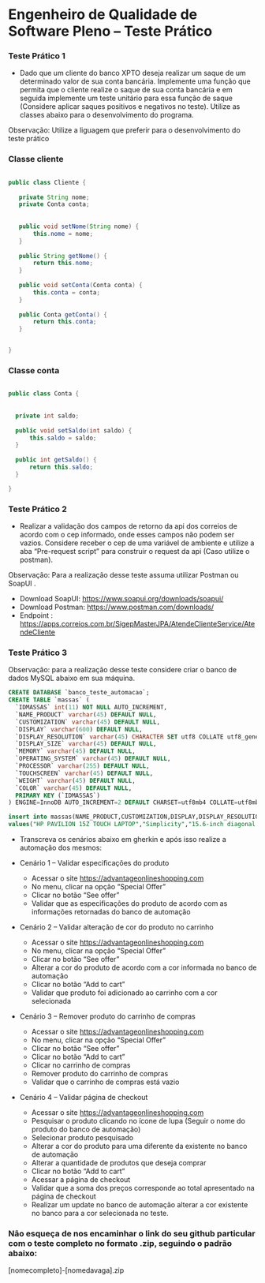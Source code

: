 # Engenheiro de Qualidade de Software Pleno – Teste Prático

### Teste Prático 1 
* Dado que um cliente do banco XPTO deseja realizar um saque de um determinado valor de sua conta bancária. Implemente uma função que permita que o cliente realize o saque de sua conta bancária e em seguida implemente um teste unitário para essa função de saque (Considere aplicar saques positivos e negativos no teste). Utilize as classes abaixo para o desenvolvimento do programa.

Observação: Utilize a liguagem que preferir para o desenvolvimento do teste prático

### Classe cliente
 ```java
 
 public class Cliente {
	
	private String nome;
	private Conta conta;
	
	
	public void setNome(String nome) {
		this.nome = nome;
	}
	
	public String getNome() {
		return this.nome;
	}
	
	public void setConta(Conta conta) {
		this.conta = conta;
	}
	
	public Conta getConta() {
		return this.conta;
	}


}
 
 ```
 
 ### Classe conta
  ```java
 
public class Conta {
	
	
	private int saldo;
	
	public void setSaldo(int saldo) {
		this.saldo = saldo;
	}
	
	public int getSaldo() {
		return this.saldo;
	}

}
 
 ```
 

### Teste Prático 2
* Realizar a validação dos campos de retorno da api dos correios de acordo com o cep informado, onde esses campos não podem ser vazios. 
Considere receber o cep de uma variável de ambiente e utilize a aba “Pre-request script” para construir o request da api (Caso utilize o postman). 

Observação: Para a realização desse teste assuma utilizar Postman ou SoapUI .

* Download SoapUI: https://www.soapui.org/downloads/soapui/
* Download Postman: https://www.postman.com/downloads/
* Endpoint : https://apps.correios.com.br/SigepMasterJPA/AtendeClienteService/AtendeCliente

### Teste Prático 3 

Observação: para a realização desse teste considere criar o banco de dados MySQL abaixo em sua máquina.

``` SQL
CREATE DATABASE `banco_teste_automacao`;
CREATE TABLE `massas` (
  `IDMASSAS` int(11) NOT NULL AUTO_INCREMENT,
  `NAME_PRODUCT` varchar(45) DEFAULT NULL,
  `CUSTOMIZATION` varchar(45) DEFAULT NULL,
  `DISPLAY` varchar(600) DEFAULT NULL,
  `DISPLAY_RESOLUTION` varchar(45) CHARACTER SET utf8 COLLATE utf8_general_ci DEFAULT NULL,
  `DISPLAY_SIZE` varchar(45) DEFAULT NULL,
  `MEMORY` varchar(45) DEFAULT NULL,
  `OPERATING_SYSTEM` varchar(45) DEFAULT NULL,
  `PROCESSOR` varchar(255) DEFAULT NULL,
  `TOUCHSCREEN` varchar(45) DEFAULT NULL,
  `WEIGHT` varchar(45) DEFAULT NULL,
  `COLOR` varchar(45) DEFAULT NULL,
  PRIMARY KEY (`IDMASSAS`)
) ENGINE=InnoDB AUTO_INCREMENT=2 DEFAULT CHARSET=utf8mb4 COLLATE=utf8mb4_0900_ai_ci;

insert into massas(NAME_PRODUCT,CUSTOMIZATION,DISPLAY,DISPLAY_RESOLUTION,DISPLAY_SIZE,MEMORY,OPERATING_SYSTEM,PROCESSOR,TOUCHSCREEN,WEIGHT,COLOR) 
values("HP PAVILION 15Z TOUCH LAPTOP","Simplicity","15.6-inch diagonal Full HD WLED-backlit Display (1920x1080) Touchscreen","1920x1080","15.6","16GB DDR3 - 2 DIMM","Windows 10","AMD Quad-Core A10-8700P Processor + AMD Radeon(TM) R6 Graphics","Yes","5.51 lb","GRAY");

```

* Transcreva os cenários abaixo em gherkin e após isso realize a automação dos mesmos:

* Cenário 1 – Validar especificações do produto
	* Acessar o site https://advantageonlineshopping.com
	* No menu, clicar na opção “Special Offer”
	* Clicar no botão “See offer”
	* Validar que as especificações do produto de acordo com as informações retornadas do banco de automação 

* Cenário 2 – Validar alteração de cor do produto no carrinho
	* Acessar o site https://advantageonlineshopping.com
	* No menu, clicar na opção “Special Offer”
	* Clicar no botão “See offer”
	* Alterar a cor do produto de acordo com a cor informada no banco de automação
	* Clicar no botão “Add to cart”
	* Validar que produto foi adicionado ao carrinho com a cor selecionada

* Cenário 3 – Remover produto do carrinho de compras
	* Acessar o site https://advantageonlineshopping.com
	* No menu, clicar na opção “Special Offer”
	* Clicar no botão “See offer”
	* Clicar no botão “Add to cart”
	* Clicar no carrinho de compras
	* Remover produto do carrinho de compras
	* Validar que o carrinho de compras está vazio

* Cenário 4 – Validar página de checkout
	* Acessar o site https://advantageonlineshopping.com
	* Pesquisar o produto clicando no ícone de lupa (Seguir o nome do produto do banco de automação)
	* Selecionar produto pesquisado
	* Alterar a cor do produto para uma diferente da existente no banco de automação
	* Alterar a quantidade de produtos que deseja comprar
	* Clicar no botão “Add to cart”
	* Acessar a página de checkout
	* Validar que a soma dos preços corresponde ao total apresentado na página de checkout
	* Realizar um update no banco de automação alterar a cor existente no banco para a cor selecionada no teste.


### Não esqueça de nos encaminhar o link do seu github particular com o teste completo no formato .zip, seguindo o padrão abaixo:
[nomecompleto]-[nomedavaga].zip
